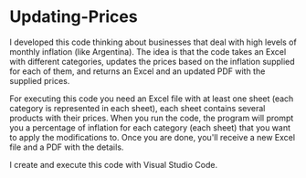 # Updating-Prices
I developed this code thinking about businesses that deal with high levels of monthly inflation (like Argentina). The idea is that the code takes an Excel with different categories, updates the prices based on the inflation supplied for each of them, and returns an Excel and an updated PDF with the supplied prices.

For executing this code you need an Excel file with at least one sheet (each category is represented in each sheet), each sheet contains several products with their prices. 
When you run the code, the program will prompt you a percentage of inflation for each category (each sheet) that you want to apply the modifications to. 
Once you are done, you'll receive a new Excel file and a PDF with the details.

I create and execute this code with Visual Studio Code. 

